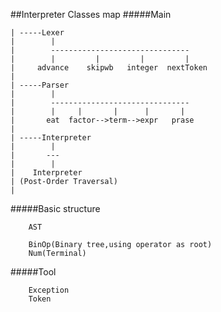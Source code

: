 ##Interpreter Classes map
#####Main
```
| -----Lexer
|        |
|        -------------------------------
|        |         |         |         |
|     advance    skipwb   integer  nextToken
|
| -----Parser
|        |
|        -------------------------------
|        |     |       |      |       |
|       eat  factor-->term-->expr   prase
|
| -----Interpreter
|        |
|       ---
|        |
|    Interpreter
| (Post-Order Traversal)
|
```
#####Basic structure
```
    AST

    BinOp(Binary tree,using operator as root)
    Num(Terminal)
```
#####Tool
```
    Exception
    Token
```